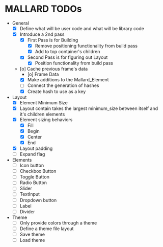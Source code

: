 # MALLARD TODOs

- General
  - [x] Define what will be user code and what will be library code
  - [x] Introduce a 2nd pass
    - [x] First Pass is for Building
      - [x] Remove positioning functionality from build pass
      - [x] Add to top container's children
    - [x] Second Pass is for figuring out Layout
      - [x] Position functionality from build pass
  - [o] Cache previous frame's data
    - [o] Frame Data
    - [x] Make additions to the Mallard_Element
    - [ ] Connect the generation of hashes
    - [x] Create hash to use as a key
- Layout
  - [x] Element Minimum Size
  - [x] Layout contain takes the largest minimum_size between itself and it's children elements
  - [x] Element sizing behaviors
    - [x] Fill
    - [x] Begin
    - [x] Center
    - [x] End
  - [x] Layout padding
  - [ ] Expand flag
- Elements
  - [ ] Icon button
  - [ ] Checkbox Button
  - [ ] Toggle Button
  - [ ] Radio Button
  - [ ] Slider
  - [ ] TextInput
  - [ ] Dropdown button
  - [ ] Label
  - [ ] Divider
- Theme
  - [ ] Only provide colors through a theme
  - [ ] Define a theme file layout
  - [ ] Save theme
  - [ ] Load theme
